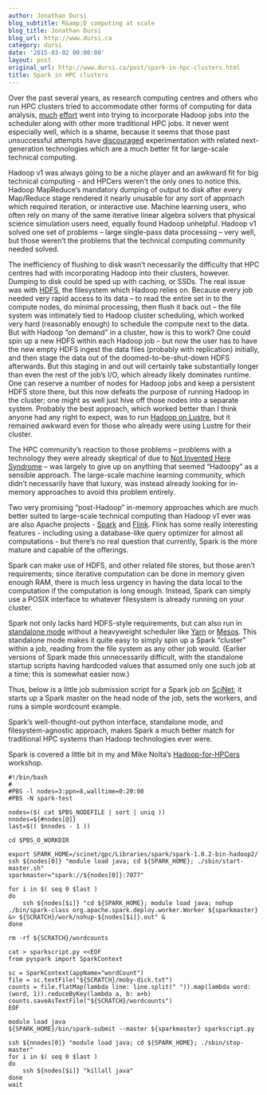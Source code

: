```yaml
---
author: Jonathan Dursi
blog_subtitle: R&amp;D computing at scale
blog_title: Jonathan Dursi
blog_url: http://www.dursi.ca
category: dursi
date: '2015-03-02 00:00:00'
layout: post
original_url: http://www.dursi.ca/post/spark-in-hpc-clusters.html
title: Spark in HPC clusters
---
```


<p>Over the past several years, as research computing centres and others who run HPC clusters tried to accommodate other forms of computing for data analysis, <a href="http://www.sdsc.edu/~allans/MyHadoop.pdf">much</a> <a href="http://www.hadoopsphere.com/2013/06/options-for-mapreduce-with-hpc.html">effort</a> went into trying to incorporate Hadoop jobs into the scheduler along with other more traditional HPC jobs.  It never went especially well, which is a shame, because it seems that those past unsuccessful attempts have <a href="http://www.hadoopsphere.com/2013/06/options-for-mapreduce-with-hpc.html">discouraged</a> experimentation with related next-generation technologies which are a much better fit for large-scale technical computing.</p>

<p>Hadoop v1 was always going to be a niche player and an awkward fit for big technical computing - and HPCers weren’t the only ones to notice this.  Hadoop MapReduce’s mandatory dumping of output to disk after every Map/Reduce stage rendered it nearly unusable for any sort of approach which required iteration, or interactive use. Machine learning users, who often rely on many of the same iterative linear algebra solvers that physical science simulation users need, equally found Hadoop unhelpful.  Hadoop v1 solved one set of problems – large single-pass data processing – very well, but those weren’t the problems that the technical computing community needed solved.</p>

<p>The inefficiency of flushing to disk wasn’t necessarily the difficulty that HPC centres had with incorporating Hadoop into their clusters, however.  Dumping to disk could be sped up with caching, or SSDs.  The real issue was with <a href="http://hadoop.apache.org/docs/r2.6.0/hadoop-project-dist/hadoop-hdfs/HdfsUserGuide.html">HDFS</a>, the filesystem which Hadoop relies on.  Because every job needed very rapid access to its data – to read the entire set in to the compute nodes, do minimal processing, then flush it back out – the file system was intimately tied to Hadoop cluster scheduling, which worked very hard (reasonably enough) to schedule the compute next to the data.  But with Hadoop “on demand” in a cluster, how is this to work?  One could spin up a new HDFS within each Hadoop job – but now the user has to have the new empty HDFS ingest the data files (probably with replication) initially, and then stage the data out of the doomed-to-be-shut-down HDFS afterwards.  But this staging in and out will certainly take substantially longer than even the rest of the job’s I/O, which already likely dominates runtime.  One can reserve a number of nodes for Hadoop jobs and keep a persistent HDFS store there, but this now defeats the purpose of running Hadoop in the cluster; one might as well just hive off those nodes into a separate system.  Probably the best approach, which worked better than I think anyone had any right to expect, was to run <a href="http://wiki.lustre.org/index.php/Running_Hadoop_with_Lustre">Hadoop on Lustre</a>, but it remained awkward even for those who already were using Lustre for their cluster.</p>

<p>The HPC community’s reaction to those problems – problems with a technology they were already skeptical of due to <a href="http://en.wikipedia.org/wiki/Not_invented_here">Not Invented Here Syndrome</a> –  was largely to give up on anything that seemed “Hadoopy” as a sensible approach.  The large-scale machine learning community, which didn’t necessarily have that luxury, was instead already looking for in-memory approaches to avoid this problem entirely.</p>

<p>Two very promising “post-Hadoop” in-memory approaches which are much better suited to large-scale technical computing than Hadoop v1 ever was are also Apache projects - <a href="https://spark.apache.org">Spark</a> and <a href="https://flink.apache.org">Flink</a>.  Flink has some really interesting features - including using a database-like query optimizer for almost all computations - but there’s no real question that currently, Spark is the more mature and capable of the offerings.</p>

<p>Spark can make use of HDFS, and other related file stores, but those aren’t requirements; since iterative computation can be done in memory given enough RAM, there is much less urgency in having the data local to the computation if the computation is long enough.  Instead, Spark can simply use a POSIX interface to whatever filesystem is already running on your cluster.</p>

<p>Spark not only lacks hard HDFS-style requirements, but can also run in <a href="http://spark.apache.org/docs/latest/spark-standalone.html">standalone mode</a> without a heavyweight scheduler like <a href="http://hadoop.apache.org/docs/current/hadoop-yarn/hadoop-yarn-site/YARN.html">Yarn</a> or <a href="http://mesos.apache.org/">Mesos</a>.   This standalone mode makes it quite easy to simply spin up a Spark “cluster” within a job, reading from the file system as any other job would.  (Earlier versions of Spark made this unnecessarily difficult, with the standalone startup scripts having hardcoded values that assumed only one such job at a time; this is somewhat easier now.)</p>

<p>Thus, below is a little job submission script for a Spark job on <a href="http://www.scinethpc.ca">SciNet</a>; it starts up a Spark master on the head node of the job, sets the workers, and runs a simple wordcount example.</p>

<p>Spark’s well-thought-out python interface, standalone mode, and filesystem-agnostic approach, makes Spark a much better match for traditional HPC systems than Hadoop technologies ever were.</p>

<p>Spark is covered a little bit in my and Mike Nolta’s <a href="http://www.dursi.ca/hadoop-for-hpcers/">Hadoop-for-HPCers</a> workshop.</p>

<pre><code>#!/bin/bash
#
#PBS -l nodes=3:ppn=8,walltime=0:20:00
#PBS -N spark-test

nodes=($( cat $PBS_NODEFILE | sort | uniq ))
nnodes=${#nodes[@]}
last=$(( $nnodes - 1 ))

cd $PBS_O_WORKDIR

export SPARK_HOME=/scinet/gpc/Libraries/spark/spark-1.0.2-bin-hadoop2/
ssh ${nodes[0]} "module load java; cd ${SPARK_HOME}; ./sbin/start-master.sh"
sparkmaster="spark://${nodes[0]}:7077"

for i in $( seq 0 $last )
do
    ssh ${nodes[$i]} "cd ${SPARK_HOME}; module load java; nohup ./bin/spark-class org.apache.spark.deploy.worker.Worker ${sparkmaster} &amp;&gt; ${SCRATCH}/work/nohup-${nodes[$i]}.out" &amp;
done

rm -rf ${SCRATCH}/wordcounts

cat &gt; sparkscript.py &lt;&lt;EOF
from pyspark import SparkContext

sc = SparkContext(appName="wordCount")
file = sc.textFile("${SCRATCH}/moby-dick.txt")
counts = file.flatMap(lambda line: line.split(" ")).map(lambda word: (word, 1)).reduceByKey(lambda a, b: a+b)
counts.saveAsTextFile("${SCRATCH}/wordcounts")
EOF

module load java
${SPARK_HOME}/bin/spark-submit --master ${sparkmaster} sparkscript.py

ssh ${nnodes[0]} "module load java; cd ${SPARK_HOME}; ./sbin/stop-master"
for i in $( seq 0 $last )
do
    ssh ${nodes[$i]} "killall java"
done
wait

</code></pre>